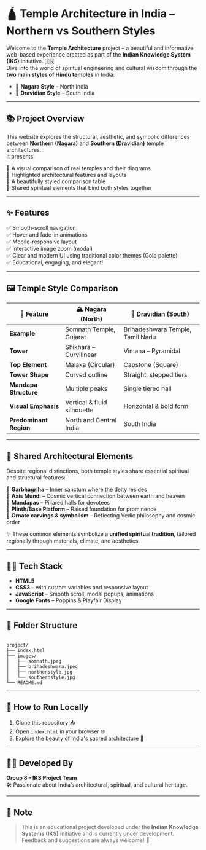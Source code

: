 # 🛕 Temple Architecture in India – Northern vs Southern Styles

Welcome to the **Temple Architecture** project – a beautiful and informative web-based experience created as part of the **Indian Knowledge System (IKS)** initiative. 🇮🇳  
Dive into the world of spiritual engineering and cultural wisdom through the **two main styles of Hindu temples** in India:

- 🧭 **Nagara Style** – North India  
- 🧱 **Dravidian Style** – South India

---

## 📚 Project Overview

This website explores the structural, aesthetic, and symbolic differences between **Northern (Nagara)** and **Southern (Dravidian)** temple architectures.  
It presents:

🔸 A visual comparison of real temples and their diagrams  
🔸 Highlighted architectural features and layouts  
🔸 A beautifully styled comparison table  
🔸 Shared spiritual elements that bind both styles together

---

## ✨ Features

✅ Smooth-scroll navigation  
✅ Hover and fade-in animations  
✅ Mobile-responsive layout  
✅ Interactive image zoom (modal)  
✅ Clear and modern UI using traditional color themes (Gold palette)  
✅ Educational, engaging, and elegant!

---

## 🖼️ Temple Style Comparison

| 🧩 Feature            | 🏔️ Nagara (North)                 | 🏯 Dravidian (South)              |
|-----------------------|----------------------------------|----------------------------------|
| **Example**           | Somnath Temple, Gujarat          | Brihadeshwara Temple, Tamil Nadu |
| **Tower**             | Shikhara – Curvilinear           | Vimana – Pyramidal               |
| **Top Element**       | Malaka (Circular)                | Capstone (Square)                |
| **Tower Shape**       | Curved outline                   | Straight, stepped tiers          |
| **Mandapa Structure** | Multiple peaks                   | Single tiered hall               |
| **Visual Emphasis**   | Vertical & fluid silhouette      | Horizontal & bold form           |
| **Predominant Region**| North and Central India          | South India                      |

---

## 🔗 Shared Architectural Elements

Despite regional distinctions, both temple styles share essential spiritual and structural features:

🔹 **Garbhagriha** – Inner sanctum where the deity resides  
🔹 **Axis Mundi** – Cosmic vertical connection between earth and heaven  
🔹 **Mandapas** – Pillared halls for devotees  
🔹 **Plinth/Base Platform** – Raised foundation for prominence  
🔹 **Ornate carvings & symbolism** – Reflecting Vedic philosophy and cosmic order

✨ These common elements symbolize a **unified spiritual tradition**, tailored regionally through materials, climate, and aesthetics.

---

## 🧑‍💻 Tech Stack

- **HTML5**  
- **CSS3** – with custom variables and responsive layout  
- **JavaScript** – Smooth scroll, modal popups, animations  
- **Google Fonts** – Poppins & Playfair Display

---

## 📂 Folder Structure

```

project/
├── index.html
├── images/
│   ├── somnath.jpeg
│   ├── brihadeshwara.jpeg
│   ├── northenstyle.jpg
│   └── southernstyle.jpg
└── README.md

```

---

## 🚀 How to Run Locally

1. Clone this repository 📥  
2. Open `index.html` in your browser 🌐  
3. Explore the beauty of India's sacred architecture 💫

---

## 👨‍🎓 Developed By

**Group 8 – IKS Project Team**  
🛠 Passionate about India’s architectural, spiritual, and cultural heritage.

---

## 📌 Note

> This is an educational project developed under the **Indian Knowledge Systems (IKS)** initiative and is currently under development. Feedback and suggestions are always welcome! 🙌

